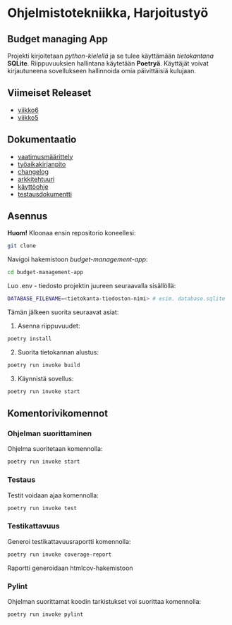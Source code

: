# Ohjelmistotekniikka, Harjoitustyö

## Budget managing App

Projekti kirjoitetaan _python-kielellä_ ja se tulee käyttämään _tietokantana_ **SQLite**. Riippuvuuksien hallintana käytetään **Poetryä**.
Käyttäjät voivat kirjautuneena sovellukseen hallinnoida omia päivittäisiä kulujaan.
## Viimeiset Releaset
- [viikko6](https://github.com/BorisBanchev/ot-harjoitustyo/releases/tag/Viikko6)
- [viikko5](https://github.com/BorisBanchev/ot-harjoitustyo/releases/tag/Viikko5)
## Dokumentaatio

- [vaatimusmäärittely](https://github.com/BorisBanchev/ot-harjoitustyo/tree/main/budget-management-app/dokumentaatio/vaatimusmaarittely.md)
- [työaikakirjanpito](https://github.com/BorisBanchev/ot-harjoitustyo/tree/main/budget-management-app/dokumentaatio/tyoaikakirjanpito.md)
- [changelog](https://github.com/BorisBanchev/ot-harjoitustyo/tree/main/budget-management-app/dokumentaatio/changelog.md)
- [arkkitehtuuri](https://github.com/BorisBanchev/ot-harjoitustyo/tree/main/budget-management-app/dokumentaatio/arkkitehtuuri.md)
- [käyttöohje](https://github.com/BorisBanchev/ot-harjoitustyo/blob/main/budget-management-app/dokumentaatio/kayttoohje.md)
- [testausdokumentti](https://github.com/BorisBanchev/ot-harjoitustyo/blob/main/budget-management-app/dokumentaatio/testaus.md)

## Asennus

**Huom!** Kloonaa ensin repositorio koneellesi:

```bash
git clone
```

Navigoi hakemistoon _budget-management-app_:

```bash
cd budget-management-app
```

Luo .env - tiedosto projektin juureen seuraavalla sisällöllä:

```bash
DATABASE_FILENAME=<tietokanta-tiedoston-nimi> # esim. database.sqlite
```

Tämän jälkeen suorita seuraavat asiat:

1. Asenna riippuvuudet:

```bash
poetry install
```

2. Suorita tietokannan alustus:

```bash
poetry run invoke build
```

3. Käynnistä sovellus:

```bash
poetry run invoke start
```

## Komentorivikomennot

### Ohjelman suorittaminen

Ohjelma suoritetaan komennolla:

```bash
poetry run invoke start
```

### Testaus

Testit voidaan ajaa komennolla:

```bash
poetry run invoke test
```

### Testikattavuus

Generoi testikattavuusraportti komennolla:

```bash
poetry run invoke coverage-report
```

Raportti generoidaan htmlcov-hakemistoon

### Pylint
Ohjelman suorittamat koodin tarkistukset voi suorittaa komennolla:

```bash
poetry run invoke pylint
```
